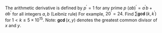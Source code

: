 The arithmetic derivative is defined by
$p^\prime = 1$ for any prime $p$
$(ab)^\prime = a^\prime b + ab^\prime$ for all integers $a, b$ (Leibniz rule)
For example, $20^\prime = 24$.
Find $\sum \operatorname{\mathbf{gcd}}(k,k^\prime)$ for $1 \lt k \le 5 \times 10^{15}$.
Note: $\operatorname{\mathbf{gcd}}(x,y)$ denotes the greatest common divisor of $x$ and $y$.
